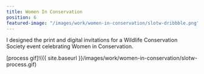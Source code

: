 ```yaml
---
title: Women In Conservation
position: 6
featured-image: "/images/work/women-in-conservation/slotw-dribbble.png"
---
```


I designed the print and digital invitations for a Wildlife Conservation Society event celebrating Women in Conservation.

[process gif]!({{ site.baseurl }}/images/work/women-in-conservation/slotw-process.gif)